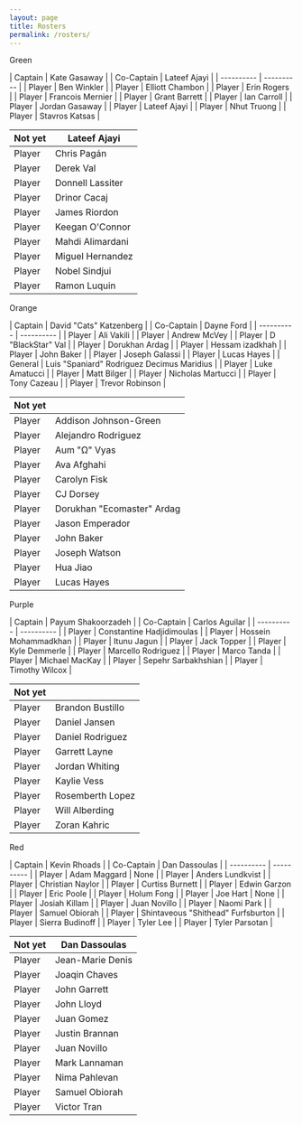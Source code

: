 ```yaml
---
layout: page
title: Rosters
permalink: /rosters/
---
```


<!-- begin row news updates -->
<!--
<div class="card bg-light text-center my-3">
<div class="card-header text-center">
    PSA
</div>
<div class="card-body" markdown=1>
**These are not the final rosters**, this a preliminary cut for exec team purposes. Balancing will occur after more sign ups :D

Generally speaking we are trying to retain previous teams, but there will be some edits to ensure competitive play.
</div>
</div>
-->
<!-- end row news updates -->

<div class="row">

<div class="col-md-3 pb-2">
<div class="card">
<div class="card-header text-center text-white bg-green">Green</div>
<div class="card-body w-100" markdown=1>

| Captain | Kate Gasaway |
| Co-Captain | Lateef Ajayi |
| ---------- | ---------- |
| Player | Ben Winkler |
| Player | Elliott Chambon |
| Player | Erin Rogers |
| Player | Francois Mernier |
| Player | Grant Barrett |
| Player | Ian Carroll  |
| Player | Jordan Gasaway |
| Player | Lateef Ajayi |
| Player | Nhut Truong |
| Player | Stavros Katsas |

| Not yet | Lateef Ajayi |
| ---------- | ---------- |
| Player | Chris Pagán |
| Player | Derek Val |
| Player | Donnell Lassiter |
| Player | Drinor Cacaj |
| Player | James Riordon |
| Player | Keegan O'Connor |
| Player | Mahdi Alimardani |
| Player | Miguel Hernandez |
| Player | Nobel Sindjui |
| Player | Ramon Luquin |

</div>
</div>
</div>

<div class="col-md-3 pb-2">
<div class="card">
<div class="card-header text-center text-white bg-orange">Orange</div>
<div class="card-body w-100" markdown=1>

| Captain | David "Cats" Katzenberg |
| Co-Captain | Dayne Ford |
| ---------- | ---------- |
| Player | Ali Vakili |
| Player | Andrew McVey |
| Player | D "BlackStar" Val |
| Player | Dorukhan Ardag |
| Player | Hessam izadkhah |
| Player | John Baker |
| Player | Joseph Galassi |
| Player | Lucas Hayes |
| General | Luis "Spaniard" Rodriguez Decimus Maridius |
| Player | Luke Amatucci |
| Player | Matt Bilger |
| Player | Nicholas Martucci |
| Player | Tony Cazeau |
| Player | Trevor Robinson |

| Not yet |  |
| ---------- | ---------- |
| Player | Addison Johnson-Green |
| Player | Alejandro Rodriguez |
| Player | Aum "Ω" Vyas |
| Player | Ava Afghahi |
| Player | Carolyn Fisk |
| Player | CJ Dorsey |
| Player | Dorukhan "Ecomaster" Ardag |
| Player | Jason Emperador |
| Player | John Baker |
| Player | Joseph Watson |
| Player | Hua Jiao |
| Player | Lucas Hayes |

</div>
</div>
</div>

<div class="col-md-3 pb-2">
<div class="card">
<div class="card-header text-center text-white bg-purple">Purple</div>
<div class="card-body w-100" markdown=1>

| Captain | Payum Shakoorzadeh |
| Co-Captain | Carlos Aguilar |
| ---------- | ---------- |
| Player | Constantine Hadjidimoulas |
| Player | Hossein Mohammadkhan |
| Player | Itunu Jagun |
| Player | Jack Topper |
| Player | Kyle Demmerle |
| Player | Marcello Rodriguez |
| Player | Marco Tanda |
| Player | Michael MacKay |
| Player | Sepehr Sarbakhshian |
| Player | Timothy Wilcox |

| Not yet |  |
| ---------- | ---------- |
| Player | Brandon Bustillo |
| Player | Daniel Jansen |
| Player | Daniel Rodriguez |
| Player | Garrett Layne |
| Player | Jordan Whiting |
| Player | Kaylie Vess |
| Player | Rosemberth Lopez |
| Player | Will Alberding |
| Player | Zoran Kahric |

</div>
</div>
</div>

<div class="col-md-3 pb-2">
<div class="card">
<div class="card-header text-center text-white bg-red">Red</div>
<div class="card-body w-100" markdown=1>

| Captain | Kevin Rhoads |
| Co-Captain | Dan Dassoulas |
| ---------- | ---------- |
| Player | Adam Maggard | None |
| Player | Anders Lundkvist |
| Player | Christian Naylor |
| Player | Curtiss Burnett |
| Player | Edwin Garzon |
| Player | Eric Poole |
| Player | Holum Fong |
| Player | Joe Hart | None |
| Player | Josiah Killam |
| Player | Juan Novillo |
| Player | Naomi Park |
| Player | Samuel Obiorah |
| Player | Shintaveous "Shithead" Furfsburton |
| Player | Sierra Budinoff |
| Player | Tyler Lee |
| Player | Tyler Parsotan |

| Not yet | Dan Dassoulas |
| ---------- | ---------- |
| Player | Jean-Marie Denis |
| Player | Joaqin Chaves |
| Player | John Garrett |
| Player | John Lloyd |
| Player | Juan Gomez |
| Player | Justin Brannan |
| Player | Juan Novillo |
| Player | Mark Lannaman |
| Player | Nima Pahlevan |
| Player | Samuel Obiorah |
| Player | Victor Tran |

</div>
</div>
</div>

</div>
<!-- end row -->

<!--
<div class="row">

<div class="col-md-3">
<div class="card">
<div class="card-header text-center text-white bg-green">Green</div>
<div class="card-body w-100" markdown=1>

| Recruiter | Kate Gasaway |
| ---------- | ---------- |
| Player | Amy McNally |
| Player | Derek Val-Addo |
| Player | Jeremy Gross |
| Player | Steven Owolabi |
| Player | Taiwo Oluyemo |
| Player | Tyler Salkowski |
| Player | Uzoije Anison |
| Player | Zack Chilton |

</div>
</div>
</div>

<div class="col-md-3">
<div class="card">
<div class="card-header text-center text-white bg-orange">Orange</div>
<div class="card-body w-100" markdown=1>

| Recruiter | Dayne Ford |
| ---------- | ---------- |
| Player | Aum "Ω" Vyas |
| Player | Fan Wu |
| Player | Jaime Esper |
| Player | Jimmy Ni "Cricket" |
| Player | Khashy Parsay |
| Player | Kunpeng Zhang |
| Player | Seth Abramczyk |
| Player | Titus Szobody  |

</div>
</div>
</div>

<div class="col-md-3">
<div class="card">
<div class="card-header text-center text-white bg-purple">Purple</div>
<div class="card-body w-100" markdown=1>

| Recruiter | Payum Shakoorzadeh |
| ---------- | ---------- |
| Player | Andy Vernor |
| Player | Anibal Robles  |
| Player | Brian Cox |
| Player | David Hawbecker |
| Player | Emily Cassidy |
| Player | Nico Moldovean  |
| Player | Paul Kennedy |
| Player | Sepehr Sarbakhshian |
| Player | Tosh Keune |

</div>
</div>
</div>

<div class="col-md-3">
<div class="card">
<div class="card-header text-center text-white bg-red">Red</div>
<div class="card-body w-100" markdown=1>

| Recruiter | Kevin Rhoads |
| ---------- | ---------- |
| Player | Alejandro Rodriguez |
| Player | Charles Dorsey |
| Player | Christian "Rio" Calian |
| Player | Curtiss Burnett |
| Player | Ed Santos Jr |
| Player | Ed "Tio" Santos Sr |
| Player | Masoud Soltanveis |
| Player | Miguel Briones Ruiz |
| Player | Moustafa "Mo" Ahmed |
| Player | Najaf Ali  |
| Player | Tony Cazeau |
| Player | Tony Martinez |

</div>
</div>
</div>

</div>
--> 
<!-- end row -->
